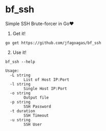 # bf_ssh
Simple SSH Brute-forcer in Go❤️

1. Get it!
```
go get https://github.com/jfagoagas/bf_ssh
```

2. Use it!
```
bf_ssh --help
```
```
Usage:
  -L string
        List of Host IP:Port
  -l string
        Single Host IP:Port
  -o string
        Output file
  -p string
        SSH Password
  -t duration
        SSH Timeout 
  -u string
        SSH User
```
